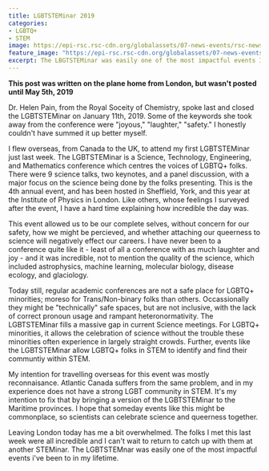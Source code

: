 ```yaml
---
title: LGBTSTEMinar 2019
categories:
- LGBTQ+
- STEM
image: https://epi-rsc.rsc-cdn.org/globalassets/07-news-events/rsc-news/news-articles/2019/01-january/5150_lgbtsteminar-networking-3_f2a-1600.jpg?version=67d5f1eb&width=1120&format=jpg&quality=60
feature_image: "https://epi-rsc.rsc-cdn.org/globalassets/07-news-events/rsc-news/news-articles/2019/01-january/5150_lgbtsteminar-networking-3_f2a-1600.jpg?version=67d5f1eb&width=1120&format=jpg&quality=60"
excerpt: The LBGTSTEMinar was easily one of the most impactful events I've been to in my (short) lifetime.
---
```


**This post was written on the plane home from London, but wasn't posted until May 5th, 2019**

Dr. Helen Pain, from the Royal Soceity of Chemistry, spoke last and closed the LGBTSTEMinar on January 11th, 2019. Some of the keywords she took away from the conference were "joyous," "laughter," "safety." I honestly couldn't have summed it up better myself.

I flew overseas, from Canada to the UK, to attend my first LGBTSTEMinar just last week. The LGBTSTEMinar is a Science, Technology, Engineering, and Mathematics conference which centres the voices of LGBTQ+ folks. There were 9 science talks, two keynotes, and a panel discussion, with a major focus on the science being done by the folks presenting. This is the 4th annual event, and has been hosted in Sheffield, York, and this year at the Institute of Physics in London. Like others, whose feelings I surveyed after the event, I have a hard time explaining how incredible the day was.

This event allowed us to be our complete selves, without concern for our safety, how we might be percieved, and whether attaching our queerness to science will negatively effect our careers. I have never been to a conference quite like it - least of all a conference with as much laughter and joy - and it was incredible, not to mention the quality of the science, which included astrophysics, machine learning, molecular biology, disease ecology, and glaciology.

Today still, regular academic conferences are  not a safe place for LGBTQ+ minorities; moreso for Trans/Non-binary folks than others. Occassionally they might be "technically" safe spaces, but are not inclusive, with the lack of correct pronoun usage and rampant heteronormativity. The LGBTSTEMinar fills a massive gap in current Science meetings. For LGBTQ+ minorities, it allows the celebration of science without the trouble these minorities often experience in largely straight crowds. Further, events like the LGBTSTEMinar allow LGBTQ+ folks in STEM to identify and find their communtiy within STEM. 

My intention for travelling overseas for this event was mostly reconnaisance. Atlantic Canada suffers from the same problem, and in my experience does not have a strong LGBT community in STEM. It's my intention to fix that by bringing a version of the LGBTSTEMinar to the Maritime provinces. I hope that someday events like this might be commonplace, so scientists can celebrate science and queerness together.

Leaving London today has me a bit overwhelmed. The folks I met this last week were all incredible and I can't wait to return to catch up with them at another STEMinar. The LGBTSTEMnar was easily one of the most impactful events i've been to in my lifetime.



